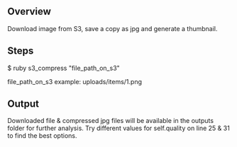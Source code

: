 ## Overview

Download image from S3, save a copy as jpg and generate a thumbnail.

## Steps

$ ruby s3_compress "file_path_on_s3"

file_path_on_s3 example: uploads/items/1.png

## Output

Downloaded file & compressed jpg files will be available in the outputs folder for further analysis. Try different values for self.quality on line 25 & 31 to find the best options.
